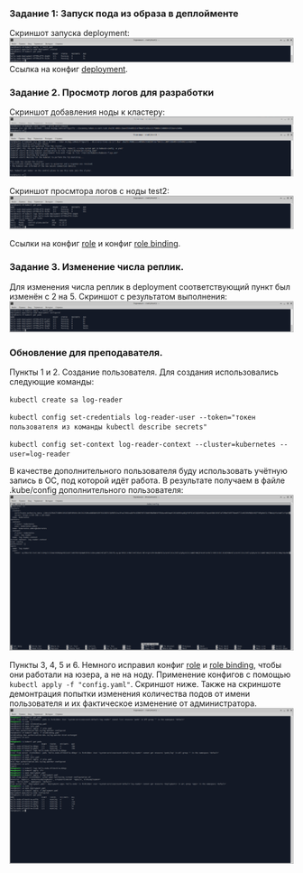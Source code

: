 ### Задание 1: Запуск пода из образа в деплойменте

Скриншот запуска deployment:
![Задание 1](https://github.com/shhhowtime/devops-netology-markov/blob/main/12-kubernetes-02-commands/1.png)
Ссылка на конфиг [deployment](https://github.com/shhhowtime/devops-netology-markov/blob/main/12-kubernetes-02-commands/deployment.yaml "deployment.yaml").

### Задание 2. Просмотр логов для разработки

Скриншот добавления ноды к кластеру:
![Задание 2](https://github.com/shhhowtime/devops-netology-markov/blob/main/12-kubernetes-02-commands/2.png)

Скриншот просмтора логов с ноды test2:
![Тоже задание 2](https://github.com/shhhowtime/devops-netology-markov/blob/main/12-kubernetes-02-commands/2.1.png)

Ссылки на конфиг [role](https://github.com/shhhowtime/devops-netology-markov/blob/main/12-kubernetes-02-commands/role.yaml "role.yaml") и конфиг [role binding](https://github.com/shhhowtime/devops-netology-markov/blob/main/12-kubernetes-02-commands/rolebinding.yaml "rolebinding.yaml").

### Задание 3. Изменение числа реплик.

Для изменения числа реплик в deployment соответствующий пункт был изменён с 2 на 5. Скриншот с результатом выполнения:
![Задание 3](https://github.com/shhhowtime/devops-netology-markov/blob/main/12-kubernetes-02-commands/3.png)

### Обновление для преподавателя.

Пункты 1 и 2. Создание пользователя. Для создания использовались следующие команды:

`kubectl create sa log-reader`

`kubectl config set-credentials log-reader-user --token="токен пользователя из команды kubectl describe secrets"`

`kubectl config set-context log-reader-context --cluster=kubernetes --user=log-reader`

В качестве дополнительного пользователя буду использовать учётную запись в ОС, под которой идёт работа. В результате получаем в файле .kube/config дополнительного пользователя:
![Дополнение 1](https://github.com/shhhowtime/devops-netology-markov/blob/main/12-kubernetes-02-commands/add1.png)

Пункты 3, 4, 5 и 6. Немного исправил конфиг [role](https://github.com/shhhowtime/devops-netology-markov/blob/main/12-kubernetes-02-commands/role_new.yaml "role.yaml") и [role binding](https://github.com/shhhowtime/devops-netology-markov/blob/main/12-kubernetes-02-commands/rolebinding_new.yaml "rolebinding.yaml"), чтобы они работали на юзера, а не на ноду. Применение конфигов с помощью `kubectl apply -f "config.yaml"`. Скриншот ниже. Также на скриншоте демонтрация попытки изменения количества подов от имени пользователя и их фактическое изменение от администратора.
![Дополнение 2](https://github.com/shhhowtime/devops-netology-markov/blob/main/12-kubernetes-02-commands/add2.png)
